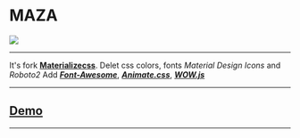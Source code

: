 MAZA
===================
![](http://demo.artfly.me/maza/maza.png)

----------

It's fork **[Materializecss](http://materializecss.com)**. 
Delet css colors, fonts *Material Design Icons* and *Roboto2*
Add **[*Font-Awesome*](http://fortawesome.github.io/Font-Awesome/icons/)**, **[*Animate.css*](https://daneden.github.io/animate.css/)**, **[*WOW.js*](https://github.com/matthieua/WOW)**

-----------

[**Demo**](http://demo.artfly.me/maza/)
----------

-------------
